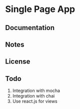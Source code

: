 # Single Page App

## Documentation

## Notes

## License

## Todo
1. Integration with mocha
2. Integration with chai
3. Use react.js for views
